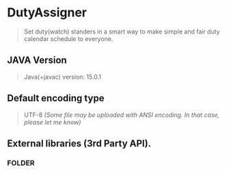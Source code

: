 # DutyAssigner
> Set duty(watch) standers in a smart way to make simple
>  and fair duty calendar schedule to everyone.

## JAVA Version

> Java(+javac) version: 15.0.1

## Default encoding type

> UTF-8 *(Some file may be uploaded with ANSI encoding. In that case, please let me know)*

## External libraries (3rd Party API).

>

### FOLDER
